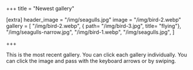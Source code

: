 +++
title = "Newest gallery"

[extra]
header_image = "/img/seagulls.jpg"
image = "/img/bird-2.webp"
gallery = [
    "/img/bird-2.webp",
    { path= "/img/bird-3.jpg", title= "flying"},
    "/img/seagulls-narrow.jpg",
    "/img/bird-1.webp",
    "/img/seagulls.jpg",
    ]

+++

This is the most recent gallery. You can click each gallery individually.
You can click the image and pass with the keyboard arrows or by swiping.